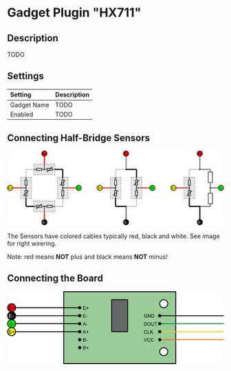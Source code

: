 # Gadget Plugin "HX711"

## Description

TODO

## Settings

|Setting|Description|
|:---|:---|
|Gadget Name|TODO
|Enabled|TODO

## Connecting Half-Bridge Sensors

![Sensors](HX711_sensor.png)

The Sensors have colored cables typically red, black and white. See image for right wirering.

Note: red means **NOT** plus and black means **NOT** minus!

## Connecting the Board

![Board](HX711_board.png)

